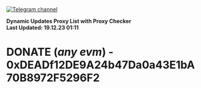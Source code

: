 [![Telegram channel](https://img.shields.io/endpoint?url=https://runkit.io/damiankrawczyk/telegram-badge/branches/master?url=https://t.me/n4z4v0d)](https://t.me/n4z4v0d) 

**Dynamic Updates Proxy List with Proxy Checker**  
**Last Updated: 19.12.23 01:11**

# DONATE (_any evm_) - 0xDEADf12DE9A24b47Da0a43E1bA70B8972F5296F2
